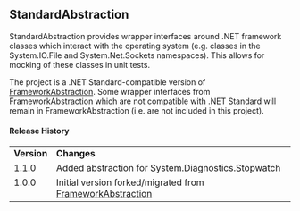 StandardAbstraction
-------------------

StandardAbstraction provides wrapper interfaces around .NET framework classes which interact with the operating system (e.g. classes in the System.IO.File and System.Net.Sockets namespaces).  This allows for mocking of these classes in unit tests.

The project is a .NET Standard-compatible version of [FrameworkAbstraction](https://github.com/alastairwyse/FrameworkAbstraction).  Some wrapper interfaces from FrameworkAbstraction which are not compatible with .NET Standard will remain in FrameworkAbstraction (i.e. are not included in this project).

#### Release History

<table>
  <tr>
    <td><b>Version</b></td>
    <td><b>Changes</b></td>
  </tr>
  <tr>
    <td valign="top">1.1.0</td>
    <td>
      Added abstraction for System.Diagnostics.Stopwatch
    </td>
  </tr>
  <tr>
    <td valign="top">1.0.0</td>
    <td>
      Initial version forked/migrated from <a href="https://github.com/alastairwyse/FrameworkAbstraction">FrameworkAbstraction</a>
    </td>
  </tr>
</table>